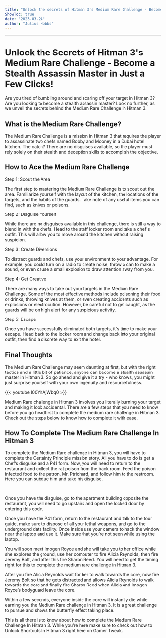 ```yaml
---
title: "Unlock the secrets of Hitman 3's Medium Rare Challenge - Become a Stealth Assassin Master in just a few clicks!"
ShowToc: true 
date: "2023-03-24"
author: "Julius Hobbs"
---
```

*****
# Unlock the Secrets of Hitman 3's Medium Rare Challenge - Become a Stealth Assassin Master in Just a Few Clicks! 

Are you tired of bumbling around and scaring off your target in Hitman 3? Are you looking to become a stealth assassin master? Look no further, as we unveil the secrets behind the Medium Rare Challenge in Hitman 3.

## What is the Medium Rare Challenge? 

The Medium Rare Challenge is a mission in Hitman 3 that requires the player to assassinate two chefs named Bobby and Mooney in a Dubai hotel kitchen. The catch? There are no disguises available, so the player must rely solely on their stealth and deception skills to accomplish the objective. 

## How to Ace the Medium Rare Challenge 

Step 1: Scout the Area 

The first step to mastering the Medium Rare Challenge is to scout out the area. Familiarize yourself with the layout of the kitchen, the locations of the targets, and the habits of the guards. Take note of any useful items you can find, such as knives or poisons. 

Step 2: Disguise Yourself 

While there are no disguises available in this challenge, there is still a way to blend in with the chefs. Head to the staff locker room and take a chef's outfit. This will allow you to move around the kitchen without raising suspicion. 

Step 3: Create Diversions 

To distract guards and chefs, use your environment to your advantage. For example, you could turn on a radio to create noise, throw a can to make a sound, or even cause a small explosion to draw attention away from you. 

Step 4: Get Creative 

There are many ways to take out your targets in the Medium Rare Challenge. Some of the most effective methods include poisoning their food or drinks, throwing knives at them, or even creating accidents such as explosions or electrocution. However, be careful not to get caught, as the guards will be on high alert for any suspicious activity. 

Step 5: Escape 

Once you have successfully eliminated both targets, it's time to make your escape. Head back to the locker room and change back into your original outfit, then find a discrete way to exit the hotel. 

## Final Thoughts 

The Medium Rare Challenge may seem daunting at first, but with the right tactics and a little bit of patience, anyone can become a stealth assassin master in Hitman 3. So go ahead and give it a try - who knows, you might just surprise yourself with your own ingenuity and resourcefulness.

{{< youtube l00YhAjWbq0 >}} 



Medium Rare challenge in Hitman 3 involves you literally burning your target and making it look accidental. There are a few steps that you need to know before you go headfirst to complete the medium rare challenge in Hitman 3. Check out the steps below to know how to complete it with ease.
 
## How To Complete The Medium Rare Challenge In Hitman 3
 
To complete the Medium Rare challenge in Hitman 3, you will have to complete the Certainty Principle mission story. All you have to do is get a Chef’s disguise and a P41 form. Now, you will need to return to the restaurant and collect the rat poison from the back room. Feed the poison infected food to the patron, Mr. Ptrichard, and follow him to the restroom. Here you can subdue him and take his disguise.
 
 
 

 
Once you have the disguise, go to the apartment building opposite the restaurant, you will need to go upstairs and open the locked door by entering this code.
 
Once you have the P41 form, return to the restaurant and talk to the tour guide, make sure to dispose of all your lethal weapons, and go to the underground data facility. Once inside use your camera to hack the window near the laptop and use it. Make sure that you’re not seen while using the laptop.
 
You will soon meet Imogen Royce and she will take you to her office while she explores the ground, use her computer to fire Alicia Reynolds, then fire Jeremy Bolt, and after this fire Sharon Reed. You will need to get the timing right for this to complete the medium rare challenge in Hitman 3.
 
After you fire Alicia Reynolds wait for her to walk towards the core, now fire Jeremy Bolt so that he gets distracted and allows Alicia Reynolds to walk towards the core and finally fire Sharon Reed when Alicia and Imogen Royce’s bodyguard leave the core.
 
Within a few seconds, everyone inside the core will instantly die while earning you the Medium Rare challenge in Hitman 3. It is a great challenge to pursue and shows the butterfly effect taking place.
 
This is all there is to know about how to complete the Medium Rare Challenge In Hitman 3. While you’re here make sure to check out how to Unlock Shortcuts In Hitman 3 right here on Gamer Tweak.




